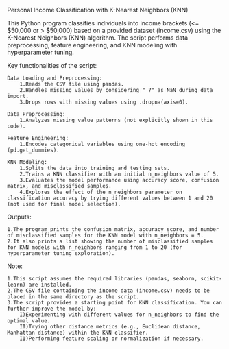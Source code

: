 Personal Income Classification with K-Nearest Neighbors (KNN)

This Python program classifies individuals into income brackets (<= $50,000 or > $50,000) based on a provided dataset (income.csv) using the K-Nearest Neighbors (KNN) algorithm. The script performs data preprocessing, feature engineering, and KNN modeling with hyperparameter tuning.

Key functionalities of the script:

    Data Loading and Preprocessing:
        1.Reads the CSV file using pandas.
        2.Handles missing values by considering " ?" as NaN during data import.
        3.Drops rows with missing values using .dropna(axis=0).

    Data Preprocessing:
        1.Analyzes missing value patterns (not explicitly shown in this code).

    Feature Engineering:
        1.Encodes categorical variables using one-hot encoding (pd.get_dummies).

    KNN Modeling:
        1.Splits the data into training and testing sets.
        2.Trains a KNN classifier with an initial n_neighbors value of 5.
        3.Evaluates the model performance using accuracy score, confusion matrix, and misclassified samples.
        4.Explores the effect of the n_neighbors parameter on classification accuracy by trying different values between 1 and 20 (not used for final model selection).

Outputs:

    1.The program prints the confusion matrix, accuracy score, and number of misclassified samples for the KNN model with n_neighbors = 5.
    2.It also prints a list showing the number of misclassified samples for KNN models with n_neighbors ranging from 1 to 20 (for hyperparameter tuning exploration).

Note:

    1.This script assumes the required libraries (pandas, seaborn, scikit-learn) are installed.
    2.The CSV file containing the income data (income.csv) needs to be placed in the same directory as the script.
    3.The script provides a starting point for KNN classification. You can further improve the model by:
        I)Experimenting with different values for n_neighbors to find the optimal value.
        II)Trying other distance metrics (e.g., Euclidean distance, Manhattan distance) within the KNN classifier.
        II)Performing feature scaling or normalization if necessary.

